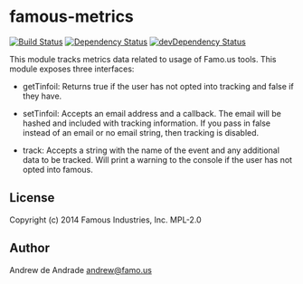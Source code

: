 famous-metrics
==============
[![Build Status](https://travis-ci.org/Famous/famous-metrics.svg)](https://travis-ci.org/Famous/famous-metrics) [![Dependency Status](https://david-dm.org/Famous/famous-metrics.svg)](https://david-dm.org/Famous/famous-metrics) [![devDependency Status](https://david-dm.org/Famous/famous-metrics/dev-status.svg)](https://david-dm.org/Famous/famous-metrics#info=devDependencies)

This module tracks metrics data related to usage of Famo.us tools. This module exposes three interfaces:

* getTinfoil: Returns true if the user has not opted into tracking and false if they have.

* setTinfoil: Accepts an email address and a callback. The email will be hashed and included with tracking information. If you pass in false instead of an email or no email string, then tracking is disabled.

* track: Accepts a string with the name of the event and any additional data to be tracked. Will print a warning to the console if the user has not opted into famous.

License
-------
Copyright (c) 2014 Famous Industries, Inc.
MPL-2.0

Author
------
Andrew de Andrade <andrew@famo.us>

